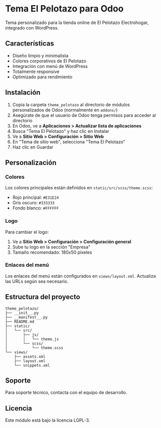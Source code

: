 # Tema El Pelotazo para Odoo

Tema personalizado para la tienda online de El Pelotazo Electrohogar, integrado con WordPress.

## Características

- Diseño limpio y minimalista
- Colores corporativos de El Pelotazo
- Integración con menú de WordPress
- Totalmente responsive
- Optimizado para rendimiento

## Instalación

1. Copia la carpeta `theme_pelotazo` al directorio de módulos personalizados de Odoo (normalmente en `addons/`)
2. Asegúrate de que el usuario de Odoo tenga permisos para acceder al directorio
3. En Odoo, ve a **Aplicaciones > Actualizar lista de aplicaciones**
4. Busca "Tema El Pelotazo" y haz clic en Instalar
5. Ve a **Sitio Web > Configuración > Sitio Web**
6. En "Tema de sitio web", selecciona "Tema El Pelotazo"
7. Haz clic en Guardar

## Personalización

### Colores
Los colores principales están definidos en `static/src/scss/theme.scss`:
- Rojo principal: `#E31E24`
- Gris oscuro: `#333333`
- Fondo blanco: `#FFFFFF`

### Logo
Para cambiar el logo:
1. Ve a **Sitio Web > Configuración > Configuración general**
2. Sube tu logo en la sección "Empresa"
3. Tamaño recomendado: 180x50 píxeles

### Enlaces del menú
Los enlaces del menú están configurados en `views/layout.xml`. Actualiza las URLs según sea necesario.

## Estructura del proyecto

```
theme_pelotazo/
├── __init__.py
├── __manifest__.py
├── README.md
├── static/
│   └── src/
│       ├── js/
│       │   └── theme.js
│       └── scss/
│           └── theme.scss
└── views/
    ├── assets.xml
    ├── layout.xml
    └── snippets.xml
```

## Soporte

Para soporte técnico, contacta con el equipo de desarrollo.

## Licencia

Este módulo está bajo la licencia LGPL-3.
